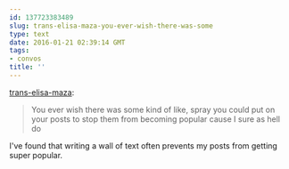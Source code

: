```yaml
---
id: 137723383489
slug: trans-elisa-maza-you-ever-wish-there-was-some
type: text
date: 2016-01-21 02:39:14 GMT
tags:
- convos
title: ''
---
```

<p><a href="http://trans-elisa-maza.tumblr.com/post/137722639465/you-ever-wish-there-was-some-kind-of-like-spray" class="tumblr_blog">trans-elisa-maza</a>:</p>

<blockquote><p>You ever wish there was some kind of like, spray you could put on your posts to stop them from becoming popular cause I sure as hell do</p></blockquote>

<p>I've found that writing a wall of text often prevents my posts from getting super popular.</p>
